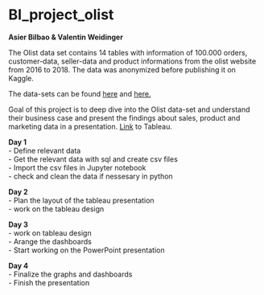 # BI_project_olist
**Asier Bilbao & Valentin Weidinger**

The Olist data set contains 14 tables with information of 100.000 orders, customer-data, seller-data and product informations 
from the olist website from 2016 to 2018. 
The data was anonymized before publishing it on Kaggle. 

The data-sets can be found [here](https://www.kaggle.com/datasets/olistbr/brazilian-ecommerce) and [here.](https://www.kaggle.com/datasets/olistbr/marketing-funnel-olist)

Goal of this project is to deep dive into the Olist data-set and understand their business case and present the findings about sales, product and marketing data in a presentation.
[Link](https://public.tableau.com/views/Olis_midtermproject_final/Index?:language=en-US&:display_count=n&:origin=viz_share_link) to Tableau.

  **Day 1** <br>
    - Define relevant data <br>
    - Get the relevant data with sql and create csv files <br>
    - Import the csv files in Jupyter notebook <br>
    - check and clean the data if nessesary in python
    
    
  **Day 2** <br>
    - Plan the layout of the tableau presentation <br>
    - work on the tableau design
    
  **Day 3** <br>
    - work on tableau design <br>
    - Arange the dashboards <br>
    - Start working on the PowerPoint presentation
     
  **Day 4** <br>
    - Finalize the graphs and dashboards <br>
    - Finish the presentation
      
